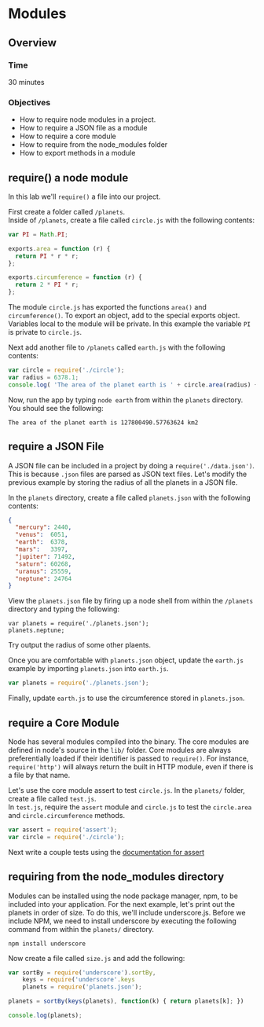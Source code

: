 # Modules

## Overview

### Time

30 minutes

### Objectives

- How to require node modules in a project.
- How to require a JSON file as a module
- How to require a core module
- How to require from the node_modules folder
- How to export methods in a module


## require() a node module

In this lab we'll ```require()``` a file into our project.  

First create a folder called ```/planets```.  
Inside of ```/planets```, create a  file called ```circle.js``` with the following contents:

```javascript
var PI = Math.PI;

exports.area = function (r) {
  return PI * r * r;
};

exports.circumference = function (r) {
  return 2 * PI * r;
};
````
The module ```circle.js``` has exported the functions ```area()``` and ```circumference()```. To export an object, add to the special exports object.  Variables local to the module will be private. In this example the variable ```PI``` is private to ```circle.js```.


Next add another file to ```/planets``` called ```earth.js``` with the following contents:

```javascript
var circle = require('./circle');
var radius = 6378.1;
console.log( 'The area of the planet earth is ' + circle.area(radius) + ' km2');
```

Now, run the app by typing ```node earth``` from within the ```planets``` directory. You should see the following:

```shell
The area of the planet earth is 127800490.57763624 km2
```

## require a JSON File

A JSON file can be included in a project by doing a ```require('./data.json')```.  This is because ```.json``` files are parsed as JSON text files.
Let's modify the previous example by storing the radius of all the planets in a JSON file. 

In the ```planets``` directory, create a file called ```planets.json``` with the following contents:

```json
{
  "mercury": 2440,
  "venus":  6051,
  "earth":  6378,
  "mars":   3397,
  "jupiter": 71492,
  "saturn": 60268,
  "uranus": 25559,
  "neptune": 24764
}
```

View the ```planets.json``` file by firing up a node shell from within the ```/planets``` directory and typing the following:

```shell
var planets = require('./planets.json');
planets.neptune;
```

Try output the radius of some other plaents.

Once you are comfortable with ```planets.json``` object,  update the ```earth.js``` example by importing ```planets.json``` into ```earth.js```.

```javascript
var planets = require('./planets.json');
```

Finally, update ```earth.js``` to use the circumference stored in ```planets.json```.


## require a Core Module

Node has several modules compiled into the binary. The core modules are defined in node's source in the ```lib/``` folder.
Core modules are always preferentially loaded if their identifier is passed to ```require()```. For instance, ```require('http')``` will always return the built in HTTP module, even if there is a file by that name.

Let's use the core module assert to test ```circle.js```.  In the ```planets/``` folder, create a file called ```test.js```.  
In ```test.js```, require the ```assert``` module and ```circle.js``` to test the ```circle.area``` and ```circle.circumference``` methods.

```javascript
var assert = require('assert');
var circle = require('./circle');
```

Next write a couple tests using the [documentation for assert](http://nodejs.org/api/assert.html)

## requiring from the node_modules directory

Modules can be installed using the node package manager, npm, to be included into your application.
For the next example, let's print out the planets in order of size. To do this, we'll include underscore.js. Before we include
NPM, we need to install underscore by executing the following command from within the ```planets/``` directory.

```npm install underscore```

Now create a file called ```size.js``` and add the following:

```javascript
var sortBy = require('underscore').sortBy,
    keys = require('underscore'.keys
    planets = require('planets.json');

planets = sortBy(keys(planets), function(k) { return planets[k]; })

console.log(planets);
````


